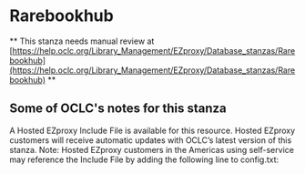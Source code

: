 # Rarebookhub
** This stanza needs manual review at [https://help.oclc.org/Library_Management/EZproxy/Database_stanzas/Rarebookhub](https://help.oclc.org/Library_Management/EZproxy/Database_stanzas/Rarebookhub) **

## Some of OCLC's notes for this stanza

A Hosted EZproxy Include File is available for this resource. Hosted EZproxy customers will receive automatic updates with OCLC&rsquo;s latest version of this stanza. Note: Hosted EZproxy customers in the Americas using self-service may reference the Include File by adding the following line to config.txt:

&nbsp;
